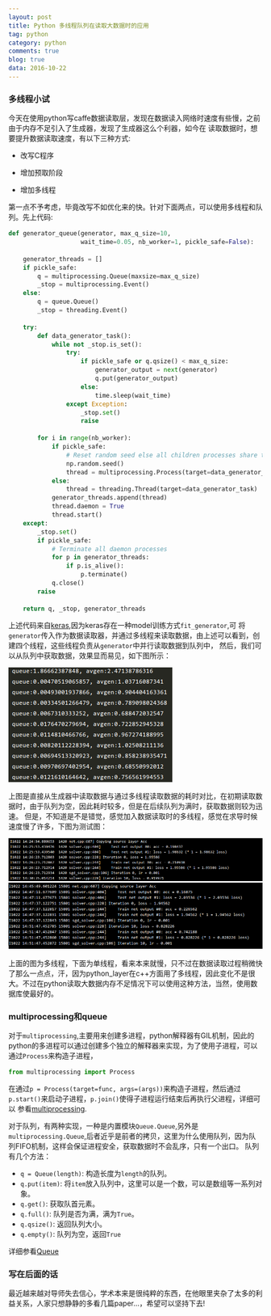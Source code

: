 ```yaml
---
layout: post
title: Python 多线程队列在读取大数据时的应用
tag: python
category: python
comments: true
blog: true
data: 2016-10-22
---  
```



### 多线程小试　　

今天在使用python写caffe数据读取层，发现在数据读入网络时速度有些慢，之前由于内存不足引入了生成器，发现了生成器这么个利器，如今在
读取数据时，想要提升数据读取速度，有以下三种方式:  

* 改写C程序   

* 增加预取阶段  

* 增加多线程  


第一点不予考虑，毕竟改写不如优化来的快。针对下面两点，可以使用多线程和队列。先上代码:  

```python
def generator_queue(generator, max_q_size=10,
                    wait_time=0.05, nb_worker=1, pickle_safe=False):

    generator_threads = []
    if pickle_safe:
        q = multiprocessing.Queue(maxsize=max_q_size)
        _stop = multiprocessing.Event()
    else:
        q = queue.Queue()
        _stop = threading.Event()

    try:
        def data_generator_task():
            while not _stop.is_set():
                try:
                    if pickle_safe or q.qsize() < max_q_size:
                        generator_output = next(generator)
                        q.put(generator_output)
                    else:
                        time.sleep(wait_time)
                except Exception:
                    _stop.set()
                    raise

        for i in range(nb_worker):
            if pickle_safe:
                # Reset random seed else all children processes share the same seed
                np.random.seed()
                thread = multiprocessing.Process(target=data_generator_task)
            else:
                thread = threading.Thread(target=data_generator_task)
            generator_threads.append(thread)
            thread.daemon = True
            thread.start()
    except:
        _stop.set()
        if pickle_safe:
            # Terminate all daemon processes
            for p in generator_threads:
                if p.is_alive():
                    p.terminate()
            q.close()
        raise

    return q, _stop, generator_threads
```  

上述代码来自[keras](https://github.com/fchollet/keras/blob/master/keras/engine/training.py),因为keras存在一种model训练方式`fit_generator`,可
将`generator`传入作为数据读取器，并通过多线程来读取数据，由上述可以看到，创建四个线程，这些线程负责从`generator`中并行读取数据到队列中，
然后，我们可以从队列中获取数据，效果显而易见，如下图所示：　　

![1](/downloads/pycaffe/multiqueue.png)  

上图是直接从生成器中读取数据与通过多线程读取数据的耗时对比，在初期读取数据时，由于队列为空，因此耗时较多，但是在后续队列为满时，获取数据则较为迅速。
但是，不知道是不是错觉，感觉加入数据读取时的多线程，感觉在求导时候速度慢了许多，下图为测试图：　　

![2](/downloads/pycaffe/multisgd.png)
![2](/downloads/pycaffe/sgd.png)  　　

上面的图为多线程，下面为单线程，看来本来就慢，只不过在数据读取过程稍微快了那么一点点，汗，因为python_layer在c++方面用了多线程，因此变化不是很大。不过在python读取大数据内存不足情况下可以使用这种方法，当然，使用数据库使最好的。　　

### multiprocessing和queue  

对于`multiprocessing`,主要用来创建多进程，python解释器有GIL机制，因此的python的多进程可以通过创建多个独立的解释器来实现，为了使用子进程，可以通过`Process`来构造子进程，　　

```python
from multiprocessing import Process
```  

在通过`p = Process(target=func, args=(args))`来构造子进程，然后通过`p.start()`来启动子进程，`p.join()`使得子进程运行结束后再执行父进程，详细可以
参看[multiprocessing](https://docs.python.org/2/library/multiprocessing.html).  

对于队列，有两种实现，一种是内置模块`Queue.Queue`,另外是`multiprocessing.Queue`,后者近乎是前者的拷贝，这里为什么使用队列，因为队列FIFO机制，这样会保证进程安全，获取数据时不会乱序，只有一个出口。
队列有几个方法：　　

* `q = Queue(length)`: 构造长度为`length`的队列。　　
* `q.put(item)`: 将`item`放入队列中，这里可以是一个数，可以是数组等一系列对象。　　
* `q.get()`: 获取队首元素。　　
* `q.full()`: 队列是否为满，满为`True`。  
* `q.qsize()`: 返回队列大小。　　
* `q.empty()`: 队列为空，返回`True`  

详细参看[Queue](https://docs.python.org/2/library/multiprocessing.html#multiprocessing.Queue)  

### 写在后面的话　　

最近越来越对导师失去信心，学术本来是很纯粹的东西，在他眼里夹杂了太多的利益关系，人家只想静静的多看几篇paper...，希望可以坚持下去!
